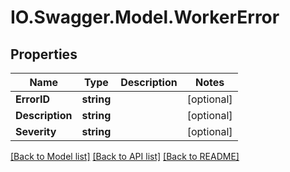 # IO.Swagger.Model.WorkerError
## Properties

Name | Type | Description | Notes
------------ | ------------- | ------------- | -------------
**ErrorID** | **string** |  | [optional] 
**Description** | **string** |  | [optional] 
**Severity** | **string** |  | [optional] 

[[Back to Model list]](../README.md#documentation-for-models) [[Back to API list]](../README.md#documentation-for-api-endpoints) [[Back to README]](../README.md)

